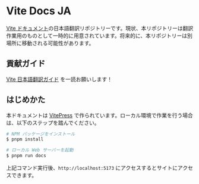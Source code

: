 # Vite Docs JA

[Vite ドキュメント](https://vite.dev)の日本語翻訳リポジトリーです。現状、本リポジトリーは翻訳作業用のものとして一時的に用意されています。将来的に、本リポジトリーは別場所に移動される可能性があります。

## 貢献ガイド
[Vite 日本語翻訳ガイド](https://github.com/vitejs/docs-ja/blob/main/CONTRIBUTING.md) を一読お願いします！


## はじめかた

本ドキュメントは [VitePress](https://vitepress.vuejs.org/) で作られています。ローカル環境で作業を行う場合は、以下のステップを踏んでください。

```bash
# NPM パッケージをインストール
$ pnpm install

# ローカル Web サーバーを起動
$ pnpm run docs
```

上記コマンド実行後、`http://localhost:5173` にアクセスするとサイトにアクセスできます。
